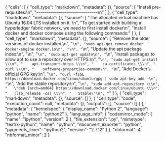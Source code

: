 {
 "cells": [
  {
   "cell_type": "markdown",
   "metadata": {},
   "source": [
    "Install pre-requisites:\n",
    "-------------------------------\n"
   ]
  },
  {
   "cell_type": "markdown",
   "metadata": {},
   "source": [
    "The allocated virtual machine has Ubuntu 16.04 LTS installed on it. \n",
    "To get started with building a hyperledger fabric network, we need to first install docker\n",
    "Install docker and docker compose using the following commands:"
   ]
  },
  {
   "cell_type": "markdown",
   "metadata": {},
   "source": [
    "Remove the older versions of docker installed:\n",
    "```\n",
    "sudo apt-get remove docker docker-engine docker.io\n",
    "\n",
    "```\n",
    "Update the apt package index:\n",
    "\n",
    "```\n",
    "sudo apt-get update\n",
    "```\n",
    "Install packages to allow apt to use a repository over HTTPS:\n",
    "```\n",
    "sudo apt-get install \\\n",
    "    apt-transport-https \\\n",
    "    ca-certificates \\\n",
    "    curl \\\n",
    "    software-properties-common\n",
    "```\n",
    "Add Docker’s official GPG key:\n",
    "```\n",
    "curl -fsSL https://download.docker.com/linux/ubuntu/gpg | sudo apt-key add -\n",
    "```\n",
    "Add the stable repository:\n",
    "```\n",
    "sudo add-apt-repository \\\n",
    "   \"deb [arch=amd64] https://download.docker.com/linux/ubuntu \\\n",
    "   (lsb_release -cs) \\\n",
    "   Stable\"\n",
    "```"
   ]
  },
  {
   "cell_type": "markdown",
   "metadata": {},
   "source": []
  },
  {
   "cell_type": "code",
   "execution_count": null,
   "metadata": {},
   "outputs": [],
   "source": []
  }
 ],
 "metadata": {
  "kernelspec": {
   "display_name": "Python 2",
   "language": "python",
   "name": "python2"
  },
  "language_info": {
   "codemirror_mode": {
    "name": "ipython",
    "version": 2
   },
   "file_extension": ".py",
   "mimetype": "text/x-python",
   "name": "python",
   "nbconvert_exporter": "python",
   "pygments_lexer": "ipython2",
   "version": "2.7.12"
  }
 },
 "nbformat": 4,
 "nbformat_minor": 2
}
